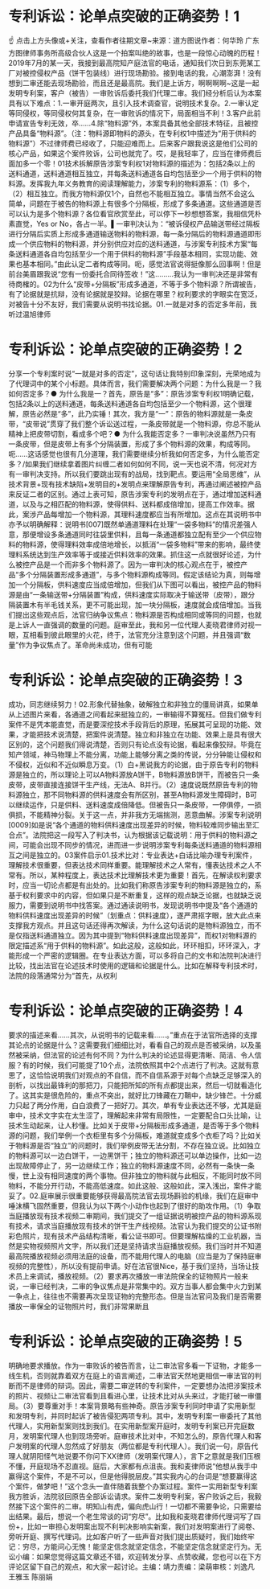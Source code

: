 # 专利诉讼：论单点突破的正确姿势！1

☝ 点击上方头像或+关注，查看作者往期文章~来源：道方图说作者：何华玲 广东方图律师事务所高级合伙人这是一个拍案叫绝的故事，也是一段惊心动魄的历程！2019年7月的某一天，我接到最高院知产庭法官的电话，通知我们次日到东莞某工厂对被控侵权产品（饼干包装线）进行现场勘验。接到电话的我，心潮澎湃！没有想到二审还能去现场勘验，而且还是最高院。我们是上诉方，啊啊啊啊~这是一起发明专利案，客户（被告）一审败诉后委托我们代理二审。我们经分析后认为本案具有以下难点：1.一审开庭两次，且引入技术调查官，说明技术复杂。2.一审认定等同侵权，等同侵权何其复杂，在一审败诉的情况下，局面相当不利！3.客户此前申请宣告专利无效，卒……4.除“物料源”外，本案具备其他全部技术特征，且被控产品具备“物料源”。（注：物料源即物料的源头，在专利权1中描述为“用于供料的物料源”）不过律师费已经收了，只能迎难而上。后来客户跟我说这是他们公司的核心产品，如果这个案件败诉，公司也就完了。哎，是我轻率了，应当在律师费后面加多一个零！01技术拆解原告涉案专利权1对物料源的描述为：包括2条以上的送料通道，送料通道相互独立，并每条送料通道各自均包括至少一个用于供料的物料源。发挥我九年义务教育的阅读理解能力，涉案专利的物料源系：（1）多个，（2）相互独立。而我方物料源仅1个，自然也不能相互独立。事情当然不会这么简单，问题在于被告的物料源上有很多个分隔板，形成了多条通道。这些通道是否可以认为是多个物料源？各位看官欣赏至此，可以停下一秒想想答案，我相信凭朴素直觉，Yes or No，各占一半。▌一审判决认为：“被诉侵权产品输送带经过隔板进行分隔后实质上形成多通道输送物料的物料源，每一条分隔后的物料源通道即形成一个供应物料的物料源，并分别供应对应的送料通道，与涉案专利技术方案“每条送料通道各自均包括至少一个用于供料的物料源”手段基本相同，实现功能、效果也基本相同。”由此认定二者构成等同。呃，感觉法官说得挺像那么回事啊！但是前台美眉跟我说“您有一份委托合同待签收！”这………我认为一审判决还是非常有待商榷的。02为什么“皮带+分隔板”形成多通道，不等于多个物料源？所谓被告，有了论据就是抗辩，没有论据就是狡辩。论据在哪里？权利要求的字眼实在宽泛，对被告十分不友好，我们需要从说明书找论据。01.一就是对多的否定多年前，我听过温旭律师

# 专利诉讼：论单点突破的正确姿势！2

分享一个专利案时说“一就是对多的否定”，这句话让我特别印象深刻，光荣地成为了代理词中的某个小标题。具体而言，我们需要解决两个问题：为什么我是一？我如何否定多？● 为什么我是一？首先，原告是“多”：原告涉案专利权1明确记载，包括2条以上的送料通道，每条送料通道各自均包括至少一个物料源，这个很理解，原告必然是“多”，此乃实锤！其次，我方是“一”：原告的物料源就是一条皮带，“皮带说”贯穿了我们整个诉讼送过程，一条皮带就是一个物料源，你总不能从精神上把皮带切割，看成多个吧？● 为什么我能否定多？一审判决说虽然乃只有一条皮带，但是皮带上有多个分隔装置，形成了多个物料源的效果，构成等同。呃……这话感觉也很有几分道理，我们需要继续分析我如何否定多，为什么能否定多？/如果我们继续拿着图片纠缠二者如何如何不同，说一天也说不清，何况对方有一审判决支持。所以我们要跳出现有的战局，找到靶点。要运用“全局思维”，从技术背景+现有技术缺陷+发明目的+发明点来理解原告专利，再通过阐述被控产品来反证二者的区别。通过上表可知，原告涉案专利的发明点在于，通过增加送料通道，以及与之相匹配的物料源，使得供料、送料都成倍增加，提高工作效率。据此，案涉产品每增加一个物料源，其理料速度都应当有所增加。这点在其说明书中亦予以明确解释：说明书[007]既然单通道理料在处理“一袋多物料”的情况差强人意，那便增设多条通道同时往袋里供料，且每一条通道都独立配有至少一个供应物料的物料源，使得理料效率成倍地增长，以抵消“一袋多物料”带来的影响，最终使理料系统达到生产效率等于或接近供料效率的效果。抓住这一点就很好论述，为什么被控产品是一个而非多个物料源了。因为一审判决的核心观点在于，被控产品“多个分隔装置形成多通道”，与多个物料源构成等同。假定该结论为真，则每增加一个分隔板，供料速度应当成倍增加，但我们从下图可以看出，被控产品的物料源是由“一条输送带+分隔装置”构成，供料速度实际取决于输送带（皮带），跟分隔装置木有半毛钱关系，更不可能出现，加一块分隔板，速度就会成倍增加。当我们提出这些观点后，法官归纳争议焦点：物料源是否构成相同或等同的问题，也就是上诉人一直强调的数量的问题。庭审至此，我和另一位代理人麦晓君律师对视一眼，互相看到彼此眼里的火花，终于，法官充分注意到这个问题，并且强调“数量”作为争议焦点了。革命尚未成功，但有可能

# 专利诉讼：论单点突破的正确姿势！3

成功，同志继续努力！02.形象代替抽象，破解独立和非独立的僵局讲真，如果单从上述图片来看，各通道之间看起来挺独立的，一审输得不算冤枉。但我们做专利案件不是凭本能直觉，而是要深挖技术手段背后的原理，拓展其可呈现的功能、效果，才能把技术说清楚，把案件说清楚。独立和非独立在功能、效果上是具有很大区别的，这个问题我们得说清楚，否则只有论点没有论据，看起来像狡辩。毕竟在知产领域，神马物理上不能分离，功能上能够分离之类的传说，分分钟能让侵权和不侵权，近似和不近似瞬息万变。（1）白+黑说我方的论据，由于原告专利的物料源是独立的，所以理论上可以A物料源放A饼干，B物料源放B饼干，而被告只一条皮带，皮带直接连接饼干生产线，无法A、B并行。（2）速度说既然原告专利的物料源独立，那不同物料源的供料速度会有所区别，甚至A物料源发生障碍时，B可以继续运作，只是供料、送料速度成倍降低。但被告只一条皮带，一停俱停，一损俱损，不能精神分裂。关于这一点，并非我方无端揣测，恶意曲解。涉案专利说明[0009]如是说“各个通道的物料供料速度出现差异的时候，物料较难同步输出至汇合点”。法院把这一段写入了判决书，认为根据该记载说明：用于供料的物料源之间，可能会出现不同步的情况，进而进一步说明涉案专利每条送料通道的物料源相互之间是独立的。03案件启示01.技术比对：专业表达+白话比喻办理专利案件，理解技术很重要，但表达技术同样重要。能理解技术之人常有，懂表达技术之人不常有。所以，某种程度上，表达技术比理解技术更为重要！首先，在解读权利要求时，应当一切论点都是有出处的。比如我们称原告涉案专利的物料源是独立的，系基于权利要求中的内容，但如果只是不断重复，这样的观点缺乏论据，也就缺乏说服力，需要到说明书中找答案。通过通读说明书，发现说明书中提及“各个通道的物料供料速度出现差异的时候”（划重点：供料速度），遂严肃抠字眼，放大此点来支撑我方观点。并且这句话还得再次解读，为什么这句话说的是物料源独立，而不是仅指送料通道独立。因为其中提到“物料供料速度出现差异”，而权1对物料源的限定描述系“用于供料的物料源”。如此这般，这般如此，环环相扣，环环深入，才能形成一个严密的逻辑圈。在专业表达方面，可以多将自己的文书和法院判决进行比较，找出法官在论述技术时使用的逻辑和论据是什么。比如在解释专利技术时，法院的段落通常分为“首先，从权利

# 专利诉讼：论单点突破的正确姿势！4

要求的描述来看……其次，从说明书的记载来看……。”重点在于法官所选择的支撑其论点的论据是什么？这需要我们细细比对，看看自己的观点是否被采纳，以及虽然被采纳，但法官的论述有何不同？为什么判决的论述显得更清晰、简洁、令人信服？有的时候，我们可能提了10个点，法院依照其中2个点进行了判决。这就有意思了，这恰恰说明我们对观点的不自信，而不自信系源于对每个点缺乏足够深入的剖析，以找出最锋利的那把刀，只能把所知的所有点都提出来，然后一切就看造化了。这其实是很危险的，重点不突出，就好比刀锋藏在刀鞘中，缺少锋芒。十分威力只起了两分作用，白白浪费了一把好刀。其次，单有专业表达还不够，尤其是庭审中，技术文字实在太生涩了，理解起来非常有局限性，一定要配合口头比喻，让技术生动起来，让人秒懂。比如关于皮带+分隔板形成多通道，是否等于多个物料源的问题，我们举例一个衣柜里有多个分隔板，难道就变成多个衣柜了吗？比如关于物料源是否“独立”的问题时，我们举例皮带无法分割，不存在独立说。比如独立的物料源可以一边白饼干，一边黑饼干；独立的物料源还可以单边操作，比如一边出现故障停止了，另一边继续工作；独立的物料源速度不同，必然有一条快一条慢，世上没有相同速度的两个事物。但非独立的物料就与此相反，不能同时放不同物料，不能分开行动，不能高低速度。如此这般、这般如此，深入浅出，案件才能妥了。02.庭审展示很重要能够获得最高院法官去现场斟验的机缘，我们在庭审中唾沫横飞固然重要，但我认为以下两个小动作也起到了很好的助攻作用。（1）争取当庭播放现有技术视频二审期间，我们提交了一组证据说明被控产品的物料源系现有技术，请求当庭播放现有技术的饼干生产线视频。法官认为我们提交的公证书附彩色照片，现有技术产品结构清晰，看公证书即可。但要理解枯燥的工业机器，当然是实物视频照片文字，所以我们还是坚持请求当庭播放视频。我们当时并不知道最高院播放视频必须用法庭的设备，而不能用代理人的电脑（应当是为了保持庭审视频的完整性），所以没有提前申请。好在法官很Nice，基于我们坚持，当场让技术员上来调试，播放视频。（2）要求再次播放一审法院保全的证物照片一般来说，一审已经判决，二审的争议焦点是非常集中的。双方当事人都会集中火力到某一争点上，往往也不需要再次呈现证物的完整形态。但是当法官问及我们是否需要播放一审保全的证物照片时，我们非常果断且

# 专利诉讼：论单点突破的正确姿势！5

明确地要求播放。作为一审败诉的被告而言，让二审法官多看一下证物，才能多一线生机，否则就靠着双方在庭上的语言阐述，二审法官天然地更相信一审法官的判断而不是律师的辩词。因此，需要二审逆转的专利案件，一定要想办法把涉案技术的照片、视频让二审法官看到且看进心里，让技术比对从头来过，才能打破一审僵局。（3）要尊重对手！本案背景略有些神奇。原告涉案专利同时申请了实用新型和发明专利，并同时起诉了被告侵犯两项专利。其中，发明专利案一审委托了其他代理人，实用新型案则找到我们。在实用新型案开庭时，发明专利案已开完庭数月，发明案代理人也到现场旁听。庭审技术比对中，不知怎么的，原告代理人和客户发明案的代理人忽然成了好朋友（两位都是专利代理人）。我们说一句，原告代理人就阴阳怪气地说要不你问下XX律师（发明案代理人），言下之意就是我们压根不懂，开庭现场不忍直视。庭后，大家都有点沮丧。我和麦律师说“他想从我手中赢得这个案件，不是不可以，但是他得脱层皮。”其实我内心的台词是“想要赢得这个案件，做梦吧！”这个念头一直伴随着我整个办案过程。案件一实用新型专利案我方胜诉，法院驳回原告全部诉讼请求。案件二发明专利案，客户败诉之后，我毅然接下这个案件的二审。明知山有虎，偏向虎山行！一切都不需要争论，只需要给出结果。最后，想说一个老生常谈的词“穷尽”。比如我和麦晓君律师代理词写了四份+，比如一审担心发明案出现不利判决影响实新案，我们对发明案进行了阅卷、旁听开庭、撰写代理词。比如客户听了一些声音对我们提出质疑时，我们始终牢记：穷尽，方能问心无愧！能坚定信念就坚定信念，不能坚定信念就坚定行为。无讼小编：如果您觉得这篇文章还不错，欢迎转发分享、点赞收藏，您也可以在下方评论区留下自己的观点，和大家一起讨论。主编：靖力责编：梁萌审核：刘逸凡 王雅玉 陈丽娟

